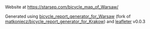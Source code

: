 Website at https://starsep.com/bicycle_map_of_Warsaw/

Generated using [bicycle_report_generator_for_Warsaw](https://github.com/starsep/bicycle_report_generator_for_Warsaw) (fork of [matkoniecz/bicycle_report_generator_for_Krakow](https://github.com/matkoniecz/bicycle_report_generator_for_Krakow)) and [leafleter](https://rubygems.org/gems/leafleter) v0.0.3
